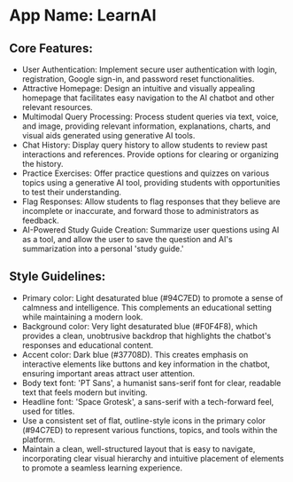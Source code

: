 # **App Name**: LearnAI

## Core Features:

- User Authentication: Implement secure user authentication with login, registration, Google sign-in, and password reset functionalities.
- Attractive Homepage: Design an intuitive and visually appealing homepage that facilitates easy navigation to the AI chatbot and other relevant resources.
- Multimodal Query Processing: Process student queries via text, voice, and image, providing relevant information, explanations, charts, and visual aids generated using generative AI tools.
- Chat History: Display query history to allow students to review past interactions and references. Provide options for clearing or organizing the history.
- Practice Exercises: Offer practice questions and quizzes on various topics using a generative AI tool, providing students with opportunities to test their understanding.
- Flag Responses: Allow students to flag responses that they believe are incomplete or inaccurate, and forward those to administrators as feedback.
- AI-Powered Study Guide Creation: Summarize user questions using AI as a tool, and allow the user to save the question and AI's summarization into a personal 'study guide.'

## Style Guidelines:

- Primary color: Light desaturated blue (#94C7ED) to promote a sense of calmness and intelligence. This complements an educational setting while maintaining a modern look.
- Background color: Very light desaturated blue (#F0F4F8), which provides a clean, unobtrusive backdrop that highlights the chatbot's responses and educational content.
- Accent color: Dark blue (#37708D). This creates emphasis on interactive elements like buttons and key information in the chatbot, ensuring important areas attract user attention.
- Body text font: 'PT Sans', a humanist sans-serif font for clear, readable text that feels modern but inviting.
- Headline font: 'Space Grotesk', a sans-serif with a tech-forward feel, used for titles.
- Use a consistent set of flat, outline-style icons in the primary color (#94C7ED) to represent various functions, topics, and tools within the platform.
- Maintain a clean, well-structured layout that is easy to navigate, incorporating clear visual hierarchy and intuitive placement of elements to promote a seamless learning experience.